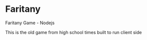 # Faritany
Faritany Game - Nodejs

This is the old game from high school times built to run client side
